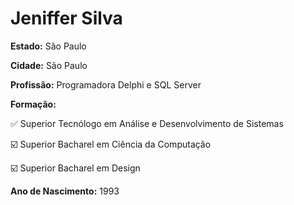 # Jeniffer Silva

**Estado:** São Paulo

**Cidade:** São Paulo

**Profissão:** Programadora Delphi e SQL Server

**Formação:** 

   :white_check_mark: Superior Tecnólogo em Análise e Desenvolvimento de Sistemas

   :ballot_box_with_check: Superior Bacharel em Ciência da Computação

   :ballot_box_with_check: Superior Bacharel em Design

**Ano de Nascimento:** 1993

